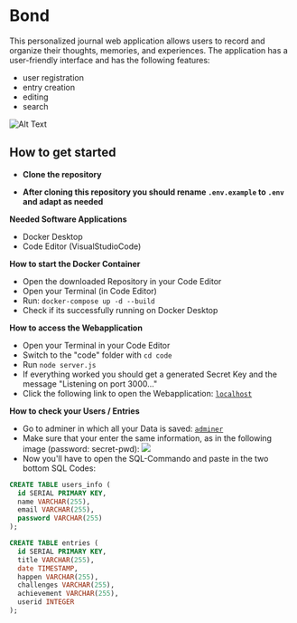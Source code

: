 # Bond
This personalized journal web application allows users to record and organize their thoughts, memories, and experiences. 
The application has a user-friendly interface and has the following features:
- user registration
- entry creation
- editing
- search

![Alt Text](https://github.com/Cheesie11/nodeDEV/blob/main/code/public/img/bondgit.png)

## How to get started 

- **Clone the repository**

- **After cloning this repository you should rename `.env.example` to `.env` and adapt as needed**

**Needed Software Applications**
- Docker Desktop
- Code Editor (VisualStudioCode)

**How to start the Docker Container**
- Open the downloaded Repository in your Code Editor
- Open your Terminal (in Code Editor)
- Run: `docker-compose up -d --build`
- Check if its successfully running on Docker Desktop

**How to access the Webapplication**
- Open your Terminal in your Code Editor
- Switch to the "code" folder with `cd code`
- Run `node server.js`
- If everything worked you should get a generated Secret Key and the message "Listening on port 3000..."
- Click the following link to open the Webapplication: [`localhost`](http://localhost:3000/)

**How to check your Users / Entries**
- Go to adminer in which all your Data is saved: [`adminer`](http://localhost:8088/)
- Make sure that your enter the same information, as in the following image (password: secret-pwd):
 ![](https://github.com/Cheesie11/nodeDEV/blob/main/code/public/img/adminer.png)
- Now you'll have to open the SQL-Commando and paste in the two bottom SQL Codes:

```sql
CREATE TABLE users_info (
  id SERIAL PRIMARY KEY,
  name VARCHAR(255),
  email VARCHAR(255),
  password VARCHAR(255)
);

CREATE TABLE entries (
  id SERIAL PRIMARY KEY,
  title VARCHAR(255),
  date TIMESTAMP,
  happen VARCHAR(255),
  challenges VARCHAR(255),
  achievement VARCHAR(255),
  userid INTEGER
);


